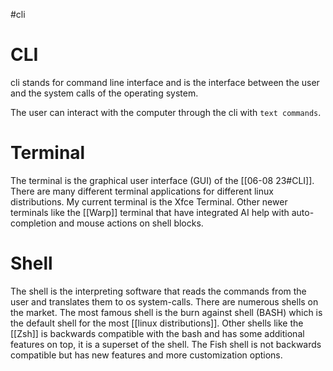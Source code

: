 #cli 

# CLI
cli stands for command line interface and is the interface between the user and the system calls of the operating system.

The user can interact with the computer through the cli with `text commands`.

# Terminal
The terminal is the graphical user interface (GUI) of the [[06-08 23#CLI]]. There are many different terminal applications for different linux distributions. My current terminal is the Xfce Terminal. Other newer terminals like the [[Warp]] terminal that have integrated AI help with auto-completion and mouse actions on shell blocks.

# Shell
The shell is the interpreting software that reads the commands from the user and translates them to os system-calls. There are numerous shells on the market. The most famous shell is the burn against shell (BASH) which is the default shell for the most [[linux distributions]].
Other shells like the [[Zsh]] is backwards compatible with the bash and has some additional features on top, it is a superset of the shell. The Fish shell is not backwards compatible but has new features and more customization options.